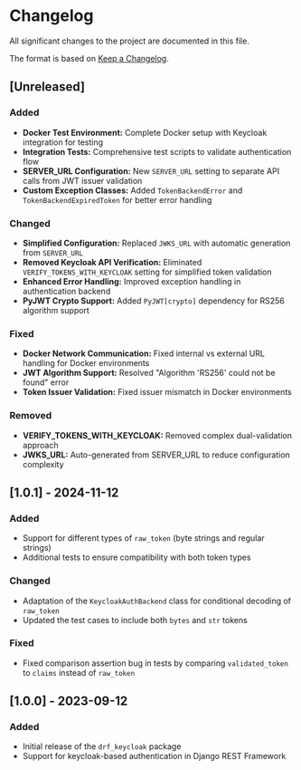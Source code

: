 # Changelog

All significant changes to the project are documented in this file.

The format is based on [Keep a Changelog](https://keepachangelog.com/en/1.0.0/).

## [Unreleased]

### Added
- **Docker Test Environment:** Complete Docker setup with Keycloak integration for testing
- **Integration Tests:** Comprehensive test scripts to validate authentication flow
- **SERVER_URL Configuration:** New `SERVER_URL` setting to separate API calls from JWT issuer validation
- **Custom Exception Classes:** Added `TokenBackendError` and `TokenBackendExpiredToken` for better error handling

### Changed  
- **Simplified Configuration:** Replaced `JWKS_URL` with automatic generation from `SERVER_URL`
- **Removed Keycloak API Verification:** Eliminated `VERIFY_TOKENS_WITH_KEYCLOAK` setting for simplified token validation
- **Enhanced Error Handling:** Improved exception handling in authentication backend
- **PyJWT Crypto Support:** Added `PyJWT[crypto]` dependency for RS256 algorithm support

### Fixed
- **Docker Network Communication:** Fixed internal vs external URL handling for Docker environments
- **JWT Algorithm Support:** Resolved "Algorithm 'RS256' could not be found" error
- **Token Issuer Validation:** Fixed issuer mismatch in Docker environments

### Removed
- **VERIFY_TOKENS_WITH_KEYCLOAK:** Removed complex dual-validation approach
- **JWKS_URL:** Auto-generated from SERVER_URL to reduce configuration complexity

## [1.0.1] - 2024-11-12

### Added
- Support for different types of `raw_token` (byte strings and regular strings)
- Additional tests to ensure compatibility with both token types

### Changed
- Adaptation of the `KeycloakAuthBackend` class for conditional decoding of `raw_token`
- Updated the test cases to include both `bytes` and `str` tokens

### Fixed
- Fixed comparison assertion bug in tests by comparing `validated_token` to `claims` instead of `raw_token`

## [1.0.0] - 2023-09-12

### Added
- Initial release of the `drf_keycloak` package
- Support for keycloak-based authentication in Django REST Framework
